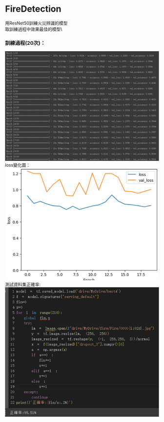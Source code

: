 # FireDetection
用ResNet50訓練火災辨識的模型\
取訓練過程中效果最佳的模型\
### 訓練過程(20次)：
![](img/1.png)
loss變化圖：\
![](img/2.png)\
測試資料集正確率:\
![](img/3.png)
